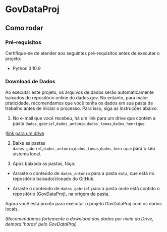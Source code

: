 # GovDataProj

## Como rodar

### Pré-requisitos

Certifique-se de atender aos seguintes pré-requisitos antes de executar o projeto:

- Python 3.10.9

### Download de Dados

Ao executar este projeto, os arquivos de dados serão automaticamente baixados do repositório online do dados.gov. No entanto, para maior praticidade, recomendamos que você tenha os dados em sua pasta de trabalho antes de iniciar o processo. Para isso, siga as instruções abaixo:
 

1. No e-mail que você recebeu, há um link para um drive que contém a pasta `dados_gabriel`,`dados_antonio`,`dados_tomas`,`dados_henrique`.

([link para um drive](https://drive.google.com/drive/folders/1AfDOguQzAc92mvZ31hJwaTaU2Z2Lgv3D?usp=share_link)

2. Baixe as pastas `dados_gabriel`,`dados_antonio`,`dados_tomas`,`dados_henrique` para o seu sistema local.

3. Após baixada as pastas, faça:
   
-  Arraste o conteúdo de `dados_antonio` para a pasta `data`, que está no repositório baixado/clonado do GitHub.
  
-  Arraste o conteúdo de `dados_gabriel` para a pasta onde está contido o repositório (GovDataProj), na origem da pasta.


Agora você está pronto para executar o projeto GovDataProj com os dados locais.

(*Recomendamos fortemente o download dos dados por meio do Drive, demora 'horas' pelo GovDataProj*)
